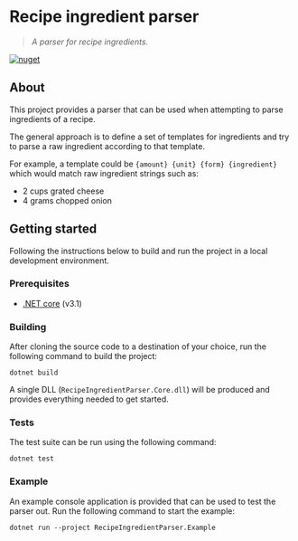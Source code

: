 # Recipe ingredient parser

> *A parser for recipe ingredients.*

[![nuget][nuget-image]][nuget-url]

## About 

This project provides a parser that can be used when attempting to parse ingredients of a recipe.

The general approach is to define a set of templates for ingredients and try to parse a raw ingredient according to that template.

For example, a template could be `{amount} {unit} {form} {ingredient}` which would match raw ingredient strings such as:

  - 2 cups grated cheese
  - 4 grams chopped onion

## Getting started

Following the instructions below to build and run the project in a local development environment.

### Prerequisites

  - [.NET core](https://dotnet.microsoft.com/download) (v3.1)

### Building

After cloning the source code to a destination of your choice, run the following command to build the project:

```
dotnet build
```

A single DLL (`RecipeIngredientParser.Core.dll`) will be produced and provides everything needed to get started.

### Tests

The test suite can be run using the following command:

```
dotnet test
```

### Example

An example console application is provided that can be used to test the parser out. Run the following command to start the example:

```
dotnet run --project RecipeIngredientParser.Example
```

[nuget-image]: https://img.shields.io/nuget/v/RecipeIngredientParser.Core?style=flat-square
[nuget-url]: https://www.nuget.org/packages/RecipeIngredientParser.Core/